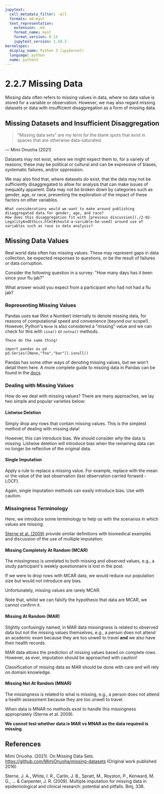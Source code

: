 ```yaml
---
jupytext:
  cell_metadata_filter: -all
  formats: md:myst
  text_representation:
    extension: .md
    format_name: myst
    format_version: 0.13
    jupytext_version: 1.10.3
kernelspec:
  display_name: Python 3 (ipykernel)
  language: python
  name: python3
---
```

# 2.2.7 Missing Data

Missing data often refers to missing values in data, where no data value is stored for a variable or observation.
However, we may also regard missing datasets or data with insufficient disaggregation as a form of missing data.

## Missing Datasets and Insufficient Disaggregation

> "Missing data sets" are my term for the blank spots that exist in spaces that are otherwise data-saturated.

— Mimi Onuoha (2021)

Datasets may not exist, where we might expect them to, for a variety of reasons; these may be political or cultural
 and can be expressive of biases, systematic failures, and/or oppression.

We may also find that, where datasets *do* exist, that the data may not be sufficiently disaggregated to allow for
 analysis that can make issues of inequality apparent. Data may not be broken down by categories such as gender, age, or race, 
 preventing the exploration of the impact of these factors on other variables.

```{admonition} Discussion
What considerations would we want to make around publishing disaggregated data for gender, age, and race?
How does this disaggregation fit with [previous discussion](./2-02-LegalityAndEthics.html#should-a-variable-be-used) around use of variables such as race in data analysis?
``` 

## Missing Data Values

Real world data often has missing values. These may represent gaps in data collection, be expected responses to questions, or be the result of failures or data corruption.

Consider the following question in a survey:
"How many days has it been since your flu jab?"

What answer would you expect from a participant who had not had a flu jab? 

### Representing Missing Values


Pandas uses `NaN` (Not a Number) internally to denote missing data, for reasons of computational speed and convenience (beyond our scope!).
However, Python's `None` is also considered a "missing" value and we can check for this with `isna()` or `notna()` methods.

```{margin} .isnull() vs .isna()
These do the same thing!
```

```{code-cell} ipython3
import pandas as pd
pd.Series([None,"foo","bar"]).isnull()
```

Pandas has some other ways of denoting missing values, but we won't detail them here. A more complete guide to missing data in Pandas can be found in the [docs](https://pandas.pydata.org/pandas-docs/stable/user_guide/missing_data.html).


### Dealing with Missing Values

How do we deal with missing values? There are many approaches, we lay two simple and popular varieties below:

#### Listwise Deletion

Simply drop any rows that contain missing values. This is the simplest method of dealing with missing data!

However, this can introduce bias. We should consider *why* the data is missing. 
Listwise deletion will introduce bias when the remaining data can no longer be reflective of the original data.

#### Single Imputation

Apply a rule to replace a missing value. For example, replace with the mean or the value of the last observation (last observation carried forward - LOCF).

Again, single imputation methods can easily introduce bias. Use with caution.

### Missingness Terminology

Here, we introduce some terminology to help us with the scenarios in which values are missing.

[Sterne et al. (2009)](https://www.bmj.com/content/338/bmj.b2393/) provide similar definitions with biomedical examples and discussion of the use of multiple imputation.

#### Missing Completely At Random (MCAR)

The missingness is unrelated to both missing and observed values, e.g., a study participant's weekly questionnaire is lost in the post.

If we were to drop rows with MCAR data, we would reduce our population size but would not introduce any bias. 

Unfortunately, missing values are rarely MCAR.

Note that, whilst we can falsify the hypothesis that data are MCAR, we cannot confirm it.

#### Missing At Random (MAR)

Slightly confusingly named, in MAR data missingness is related to observed data but not the missing values themselves,
e.g., a person does not attend an academic exam because they are too unwell to travel **and** we also have their health records.

MAR data allows the prediction of missing values based on complete rows. However, as ever, imputation should be approached with caution!

Classification of missing data as MAR should be done with care and will rely on domain knowledge.

#### Missing Not At Random (MNAR)

The missingness is related to what is missing, e.g., a person does not attend a health assessment because they are too unwell to travel.

When data is MNAR no methods exist to handle this missingness appropriately (Sterne et al. 2009).

**We cannot test whether data is MAR vs MNAR as the data required is missing**.

## References

Mimi Onuoha. (2021). On Missing Data Sets. https://github.com/MimiOnuoha/missing-datasets (Original work published 2016)

Sterne, J. A., White, I. R., Carlin, J. B., Spratt, M., Royston, P., Kenward, M. G., ... & Carpenter, J. R. (2009). Multiple imputation for missing data in epidemiological and clinical research: potential and pitfalls. Bmj, 338.